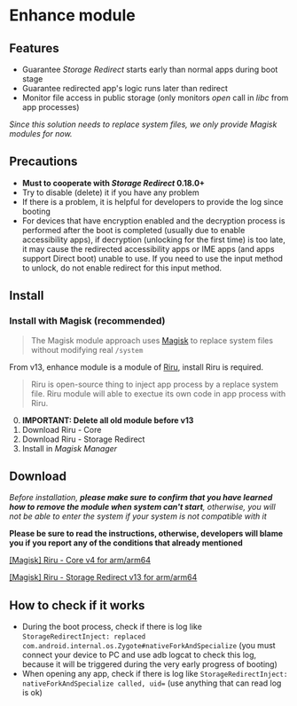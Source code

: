 # Enhance module

## Features

* Guarantee _Storage Redirect_ starts early than normal apps during boot stage
* Guarantee redirected app\'s logic runs later than redirect
* Monitor file access in public storage (only monitors _open_ call in _libc_ from app processes)

_Since this solution needs to replace system files, we only provide Magisk modules for now._

## Precautions

* **Must to cooperate with _Storage Redirect_ 0.18.0+**
* Try to disable (delete) it if you have any problem
* If there is a problem, it is helpful for developers to provide the log since booting
* For devices that have encryption enabled and the decryption process is performed after the boot is completed (usually due to enable accessibility apps), if decryption (unlocking for the first time) is too late, it may cause the redirected accessibility apps or IME apps (and apps support Direct boot) unable to use. If you need to use the input method to unlock, do not enable redirect for this input method.

## Install

### Install with Magisk (recommended)

> The Magisk module approach uses [Magisk](https://forum.xda-developers.com/apps/magisk/official-magisk-v7-universal-systemless-t3473445) to replace system files without modifying real `/system`

From v13, enhance module is a module of [Riru](https://github.com/RikkaApps/Riru), install Riru is required.

> Riru is open-source thing to inject app process by a replace system file. Riru module will able to exectue its own code in app process with Riru.

0. **IMPORTANT: Delete all old module before v13**
1. Download Riru - Core
2. Download Riru - Storage Redirect
3. Install in _Magisk Manager_

## Download

_Before installation, **please make sure to confirm that you have learned how to remove the module when system can't start**, otherwise, you will not be able to enter the system if your system is not compatible with it_

**Please be sure to read the instructions, otherwise, developers will blame you if you report any of the conditions that already mentioned**

[[Magisk] Riru - Core v4 for arm/arm64](https://github.com/RikkaApps/Riru/releases/download/v4/magisk-riru-core-arm-arm64-v4.zip)

[[Magisk] Riru - Storage Redirect v13 for arm/arm64](https://github.com/RikkaApps/StorageRedirect-assets/releases/download/assets/magisk-riru-storage-redirect-arm-arm64-v13.zip)

## How to check if it works

* During the boot process, check if there is log like `StorageRedirectInject: replaced com.android.internal.os.Zygote#nativeForkAndSpecialize` (you must connect your device to PC and use adb logcat to check this log, because it will be triggered during the very early progress of booting)
* When opening any app, check if there is log like  `StorageRedirectInject: nativeForkAndSpecialize called, uid=` (use anything that can read log is ok)